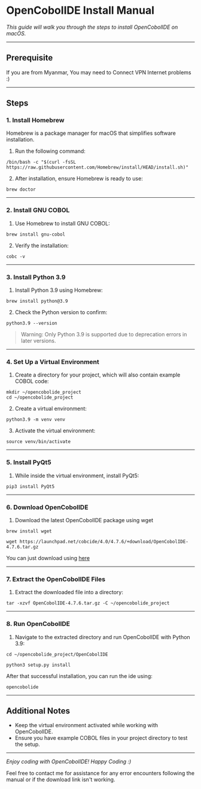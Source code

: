# OpenCobolIDE Install Manual

*This guide will walk you through the steps to install OpenCobolIDE on macOS.*

---
## Prerequisite

If you are from Myanmar, You may need  to Connect VPN Internet problems :)

---

## Steps

### 1. Install Homebrew

Homebrew is a package manager for macOS that simplifies software installation.

1. Run the following command:
```shell
/bin/bash -c "$(curl -fsSL https://raw.githubusercontent.com/Homebrew/install/HEAD/install.sh)"
```

2. After installation, ensure Homebrew is ready to use:
```shell
brew doctor
```

---

### 2. Install GNU COBOL

1. Use Homebrew to install GNU COBOL:
```shell
brew install gnu-cobol
```

2. Verify the installation:
```shell
cobc -v
```

---

### 3. Install Python 3.9

1. Install Python 3.9 using Homebrew:
```shell
brew install python@3.9
```

2. Check the Python version to confirm:
```shell
python3.9 --version
```

> Warning: Only Python 3.9 is supported due to deprecation errors in later versions.

---

### 4. Set Up a Virtual Environment

1. Create a directory for your project, which will also contain example COBOL code:
```shell
mkdir ~/opencobolide_project
cd ~/opencobolide_project
```

2. Create a virtual environment:
```shell
python3.9 -m venv venv
```

3. Activate the virtual environment:
```shell
source venv/bin/activate
```

---

### 5. Install PyQt5

1. While inside the virtual environment, install PyQt5:
```shell
pip3 install PyQt5
```

---

### 6. Download OpenCobolIDE

1. Download the latest OpenCobolIDE package using wget
```shell
brew install wget
```
```shell
wget https://launchpad.net/cobcide/4.0/4.7.6/+download/OpenCobolIDE-4.7.6.tar.gz
```
You can just download using [here](https://launchpad.net/cobcide/4.0/4.7.6/+download/OpenCobolIDE-4.7.6.tar.gz)

---

### 7. Extract the OpenCobolIDE Files

1. Extract the downloaded file into a directory:
```shell
tar -xzvf OpenCobolIDE-4.7.6.tar.gz -C ~/opencobolide_project
```

---

### 8. Run OpenCobolIDE

1. Navigate to the extracted directory and run OpenCobolIDE with Python 3.9:
```shell
cd ~/opencobolide_project/OpenCobolIDE
```
```shell
python3 setup.py install
```

After that successful installation, you can run the ide using:
```shell
opencobolide
```

---

## Additional Notes

* Keep the virtual environment activated while working with OpenCobolIDE.
* Ensure you have example COBOL files in your project directory to test the setup.

---

*Enjoy coding with OpenCobolIDE! Happy Coding :)*

Feel free to contact me for assistance for any error encounters following the manual or if the download link isn't working.

